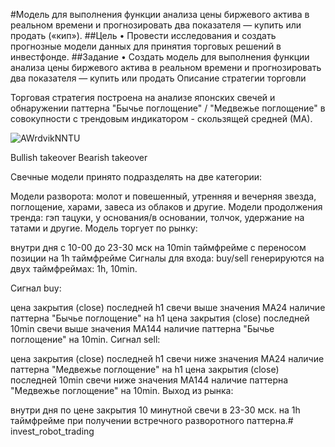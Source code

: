#Модель для выполнения функции анализа цены биржевого актива в реальном времени и прогнозировать два показателя — купить или продать («кип»).
##Цель
• Провести исследования и создать прогнозные модели данных для принятия торговых решений в инвестфонде.
##Задание
• Создать модель для выполнения функции анализа цены биржевого актива в реальном времени и прогнозировать два показателя — купить или продать
Описание стратегии торговли

Торговая стратегия построена на анализе японских свечей и обнаружении паттерна "Бычье поглощение" / "Медвежье поглощение" в совокупности с трендовым индикатором - скользящей средней (МА).

![AWrdvikNNTU](https://github.com/user-attachments/assets/8906082b-de19-4d15-83ae-df332a203a5d)

Bullish takeover Bearish takeover

Свечные модели принято подразделять на две категории:

Модели разворота: молот и повешенный, утренняя и вечерняя звезда, поглощение, харами, завеса из облаков и другие.
Модели продолжения тренда: гэп тацуки, у основания/в основании, толчок, удержание на татами и другие.
Модель торгует по рынку:

внутри дня с 10-00 до 23-30 мск на 10min таймфрейме
с переносом позиции на 1h таймфрейме
Сигналы для входа: buy/sell генерируются на двух таймфреймах: 1h, 10min.

Сигнал buy:

цена закрытия (close) последней h1 свечи выше значения MA24
наличие паттерна "Бычье поглощение" на h1
цена закрытия (close) последней 10min свечи выше значения MA144
наличие паттерна "Бычье поглощение" на 10min.
Сигнал sell:

цена закрытия (close) последней h1 свечи ниже значения MA24
наличие паттерна "Медвежье поглощение" на h1
цена закрытия (close) последней 10min свечи ниже значения MA144
наличие паттерна "Медвежье поглощение" на 10min.
Выход из рынка:

внутри дня по цене закрытия 10 минутной свечи в 23-30 мск.
на 1h таймфрейме при получении встречного разворотного паттерна.# invest_robot_trading
